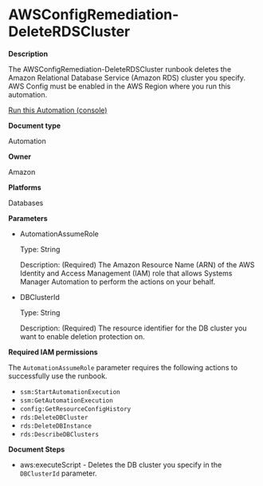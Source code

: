 # AWSConfigRemediation\-DeleteRDSCluster<a name="automation-aws-delete-rds-cluster"></a>

**Description**

The AWSConfigRemediation\-DeleteRDSCluster runbook deletes the Amazon Relational Database Service \(Amazon RDS\) cluster you specify\. AWS Config must be enabled in the AWS Region where you run this automation\.

[Run this Automation \(console\)](https://console.aws.amazon.com/systems-manager/automation/execute/AWSConfigRemediation-DeleteRDSCluster)

**Document type**

Automation

**Owner**

Amazon

**Platforms**

Databases

**Parameters**
+ AutomationAssumeRole

  Type: String

  Description: \(Required\) The Amazon Resource Name \(ARN\) of the AWS Identity and Access Management \(IAM\) role that allows Systems Manager Automation to perform the actions on your behalf\.
+ DBClusterId

  Type: String

  Description: \(Required\) The resource identifier for the DB cluster you want to enable deletion protection on\.

**Required IAM permissions**

The `AutomationAssumeRole` parameter requires the following actions to successfully use the runbook\.
+ `ssm:StartAutomationExecution`
+ `ssm:GetAutomationExecution`
+ `config:GetResourceConfigHistory`
+ `rds:DeleteDBCluster`
+ `rds:DeleteDBInstance`
+ `rds:DescribeDBClusters`

**Document Steps**
+ aws:executeScript \- Deletes the DB cluster you specify in the `DBClusterId` parameter\.